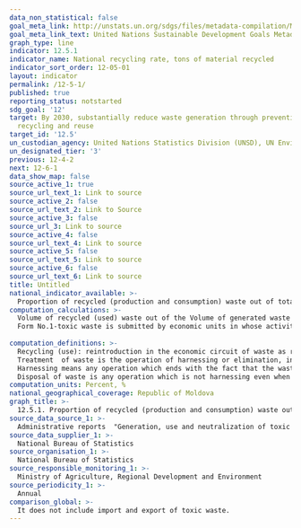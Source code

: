 ```yaml
---
data_non_statistical: false
goal_meta_link: http://unstats.un.org/sdgs/files/metadata-compilation/Metadata-Goal-12.pdf
goal_meta_link_text: United Nations Sustainable Development Goals Metadata (pdf 782kB)
graph_type: line
indicator: 12.5.1
indicator_name: National recycling rate, tons of material recycled
indicator_sort_order: 12-05-01
layout: indicator
permalink: /12-5-1/
published: true
reporting_status: notstarted
sdg_goal: '12'
target: By 2030, substantially reduce waste generation through prevention, reduction,
  recycling and reuse
target_id: '12.5'
un_custodian_agency: United Nations Statistics Division (UNSD), UN Environment (UNEP)
un_designated_tier: '3'
previous: 12-4-2
next: 12-6-1
data_show_map: false
source_active_1: true
source_url_text_1: Link to source
source_active_2: false
source_url_text_2: Link to Source
source_active_3: false
source_url_3: Link to source
source_active_4: false
source_url_text_4: Link to source
source_active_5: false
source_url_text_5: Link to source
source_active_6: false
source_url_text_6: Link to source
title: Untitled
national_indicator_available: >-
  Proportion of recycled (production and consumption) waste out of total generated waste, %
computation_calculations: >-
  Volume of recycled (used) waste out of the Volume of generated waste X100<br> 
  Form No.1-toxic waste is submitted by economic units in whose activity toxic waste is generated, stored, used, and neutralised (liquidated). It does not include the import and export of toxic waste. <br> 
  
computation_definitions: >-
  Recycling (use): reintroduction in the economic circuit of waste as raw material, secondary material and their use after being processed as semi-manufactured, end products or energy.<br> 
  Treatment  of waste is the operation of harnessing or elimination, including the process of preparing prior to harnessing or elimination. <br> 
  Harnessing means any operation which ends with the fact that the waste serves for a useful purpose by replacing other materials which were used for a certain purpose or the fact that the waste is prepared so as it can serve the respective purpose in enterprises or in economy in general (annex 2 of the Law 209/2016 on Waste).<br> 
  Disposal of waste is any operation which is not harnessing even when one of its secondary consequences would be the recovery of substances or energy (Annex 1, Law 209/2016 on Waste). (according to the European Directive).
computation_units: Percent, %
national_geographical_coverage: Republic of Moldova
graph_title: >-
  12.5.1. Proportion of recycled (production and consumption) waste out of total generated waste, %
source_data_source_1: >-
  Administrative reports  "Generation, use and neutralization of toxic waste" and "Generation, use of waste"; statistical report "Sanitation of localities"
source_data_supplier_1: >-
  National Bureau of Statistics
source_organisation_1: >-
  National Bureau of Statistics
source_responsible_monitoring_1: >-
  Ministry of Agriculture, Regional Development and Environment
source_periodicity_1: >-
  Annual
comparison_global: >-
  It does not include import and export of toxic waste.
---
```

